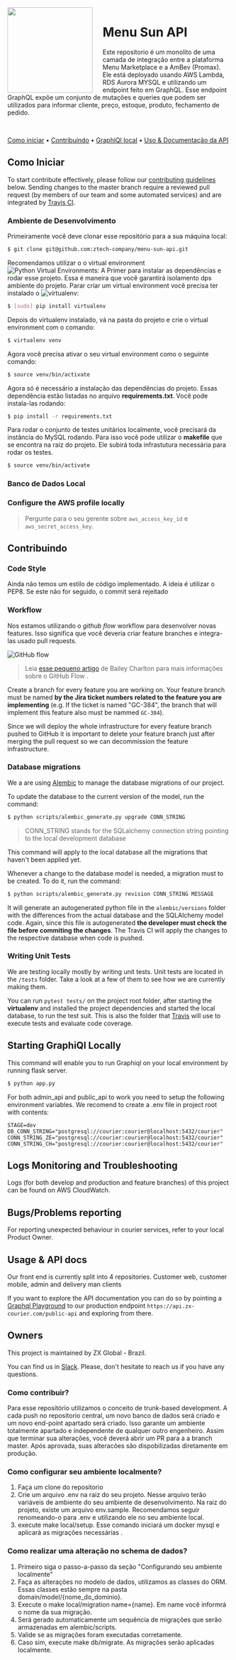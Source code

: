 <img src="https://gust-production.s3.amazonaws.com/uploads/startup/logo_image/684061/logo_20carrinho_20e_20estrada.png" align="left" width="192px" height="192px"/>
<img align="left" width="0" height="192px" hspace="10"/>


# Menu Sun API

Este repositorio é um monolito de uma camada de integração entre a plataforma Menu Marketplace e a AmBev (Promax).
Ele está deployado usando AWS Lambda, RDS Aurora MYSQL e utilizando um endpoint feito em GraphQL.
Esse endpoint GraphQL expõe um conjunto de mutações e queries que podem ser utilizados para informar cliente, preço, estoque, produto, fechamento de pedido.

</br>

[Como iniciar](#como-iniciar) • [Contribuindo](#contribuindo) • [GraphiQl local](#iniciando-graphiql-localmente) • [Uso & Documentação da API](#usage--api-docs)

## Como Iniciar
To start contribute effectively, please follow our [contributing guidelines](#contributing) below.
Sending changes to the master branch require a reviewed pull request (by members of our team and some automated services) and are integrated by [Travis CI][12].

### Ambiente de Desenvolvimento


Primeiramente você deve clonar esse repositório para a sua máquina local:
```bash
$ git clone git@github.com:ztech-company/menu-sun-api.git
```

Recomendamos utilizar o o virtual environment ![Python Virtual Environments: A Primer][25] para instalar as dependências e rodar esse projeto.
Essa é maneira que você garantirá isolamento dps ambiente do projeto.
Parar criar um virtual environment você precisa ter instalado o ![virtualenv][20]:
```bash
$ [sudo] pip install virtualenv
```

Depois do virtualenv instalado, vá na pasta do projeto e crie o virtual environment com o comando:
```bash
$ virtualenv venv
```

Agora você precisa ativar o seu virtual environment como o seguinte comando:
```bash
$ source venv/bin/activate
```

Agora só é necessário a instalação das dependências do projeto. Essas dependência estão listadas no arquivo **requirements.txt**. Você pode instala-las rodando:
```bash
$ pip install -r requirements.txt
```

Para rodar o conjunto de testes unitários localmente, você precisará da instância do MySQL rodando. Para isso você pode utilizar o **makefile** que se encontra na raiz do projeto.
Ele subirá toda infrastutura necessária para rodar os testes. 
```bash
$ source venv/bin/activate
```

### Banco de Dados Local
### Configure the AWS profile locally
> Pergunte para o seu gerente sobre  `aws_access_key_id` e `aws_secret_access_key`.

## Contribuindo
### Code Style
Ainda não temos um estilo de código implementado. A ideia é utilizar o PEP8. Se este não for seguido, o commit será rejeitado

### Workflow
Nos estamos utilizando o *github flow* workflow para desenvolver novas features.
Isso significa que você deveria criar feature branches e integra-las usado pull requests.

![GitHub flow](https://cdn-images-1.medium.com/max/1600/1*iHPPa72N11sBI_JSDEGxEA.png "GitHub Flow")


> Leia [esse pequeno artigo][24] de Bailey Charlton para mais informações sobre o GitHub Flow .

Create a branch for every feature you are working on.
Your feature branch must be named **by the Jira ticket numbers related to the feature you are implementing**
(e.g. If the ticket is named "GC-384", the branch that will implement this feature also must be nammed `GC-384`).

Since we will deploy the whole infrastructure for every feature branch pushed to GitHub it is important to delete your feature branch just after merging the pull request so we can decommission the feature infrastructure.

### Database migrations
We a are using [Alembic][8] to manage the database migrations of our project.

To update the database to the current version of the model, run the command:
```sh
$ python scripts/alembic_generate.py upgrade CONN_STRING
```
> CONN_STRING stands for the SQLalchemy connection string pointing to the local development database

This command will apply to the local database all the migrations that haven't been applied yet.

Whenever a change to the database model is needed, a migration must to be created. To do it, run the command:
```sh
$ python scripts/alembic_generate.py revision CONN_STRING MESSAGE
```
It will generate an autogenerated python file in the `alembic/versions` folder with the differences from the actual database and the SQLAlchemy model code.
Again, since this file is autogenerated **the developer must check the file before commiting the changes**.
The Travis CI will apply the changes to the respective database when code is pushed.

### Writing Unit Tests
We are testing locally mostly by writing unit tests. Unit tests are located in the
`/tests` folder. Take a look at a few of them to see how we are currently making them.

You can run `pytest tests/` on the project root folder, after starting the **virtualenv** and installed the project dependencies and started the local database, to run the test suit.
This is also the folder that [Travis][12] will use to execute tests and evaluate code coverage.

## Starting GraphiQl Locally
This command will enable you to run Graphiql on your local environment by running flask server.

```sh
$ python app.py
```

For both admin_api and public_api to work you need to setup the following environment variables. We recomend to create a .env file in project root with contents:

```
STAGE=dev
DB_CONN_STRING="postgresql://courier:courier@localhost:5432/courier"
CONN_STRING_ZE="postgresql://courier:courier@localhost:5432/courier"
CONN_STRING_CH="postgresql://courier:courier@localhost:5432/courier"
```

## Logs Monitoring and Troubleshooting
Logs (for both develop and production and feature branches) of this project can be found on AWS CloudWatch.

## Bugs/Problems reporting
For reporting unexpected behaviour in courier services, refer to your local Product Owner. 

## Usage & API docs

Our front end is currently split into 4 repositories. Customer web, customer mobile, admin and delivery man clients

If you want to explore the API documentation you can do so by pointing a [Graphql Playground][28] to our production endpoint `https://api.zx-courier.com/public-api` and exploring from there.

## Owners

This project is maintained by ZX Global - Brazil.

You can find us in [Slack][4]. Please, don't hesitate to reach us if you have any questions.

[4]: https://zx-ventures.slack.com/messages/C9HJJ8YLC
[5]: https://github.com/ZXVentures/courier-front-master
[8]: http://alembic.zzzcomputing.com/en/latest/
[10]: http://courier-dev-graphiql.s3-website-us-west-2.amazonaws.com/
[12]: https://travis-ci.com/ZXVentures/courier-api
[13]: https://www.jetbrains.com/pycharm/
[14]: https://code.visualstudio.com/
[15]: https://serverless.com/
[18]: https://pip.pypa.io/en/stable/
[19]: https://nodejs.org/en/download/current/
[20]: https://virtualenv.pypa.io/en/stable/
[21]: https://docs.docker.com/install/
[27]: https://www.python.org/dev/peps/pep-0008/
[28]: https://github.com/prisma/graphql-playground
[22]: https://github.com/ZXVentures/courier-front-user
[24]: https://medium.com/@Web_Bailey/github-feature-branch-workflow-db3b24535d53
[25]: https://realpython.com/python-virtual-environments-a-primer/




### Como contribuir?
Para esse repositório utilizamos o conceito de trunk-based development. 
A cada push no repositorio central, um novo banco de dados será criado e um novo end-point apartado será criado.
Isso garante um ambiente totalmente apartado e independente de qualquer outro engenheiro.
Assim que terminar sua alterações, você deverá abrir um PR para a a branch master.
Após aprovada, suas alteracões são dispobilizadas diretamente em produção.

### Como configurar seu ambiente localmente?
1. Faça um clone do repositorio
3. Crie um arquivo .env na raiz do seu projeto. Nesse arquivo terão variáveis de ambiente do seu ambiente de desenvolvimento.
Na raiz do projeto, existe um arquivo env.sample. Recomendamos seguir renomeando-o para .env e utilizando ele no seu ambiente local.
2. execute make local/setup. Esse comando iniciará um docker mysql e aplicará as migrações necessárias
.

### Como realizar uma alteração no schema de dados?
1. Primeiro siga o passo-a-passo da seção "Configurando seu ambiente localmente"
2. Faça as alterações no modelo de dados, utilizamos as classes do ORM.
Essas classes estão sempre na pasta domain/model/{nome_do_dominio}.
2. Execute o make local/migration name={name}. Em name você informrá o nome da sua migração.
3. Será gerado automaticamente um sequência de migrações que serão armazenadas em alembic/scripts.
4. Valide se as migrações foram executadas corretamente.
5. Caso sim, execute make db/migrate. As migrações serão aplicadas localmente.

